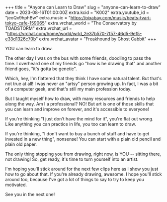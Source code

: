 +++
title = "Anyone can Learn to Draw"
slug = "anyone-can-learn-to-draw"
date = 2023-08-16T01:00:00Z
extra.kcid = "K002"
extra.youtube_id = "jeoQx9hphBw"
extra.music = "https://pixabay.com/music/beats-tvari-tokyo-cafe-159065"
extra.vrchat_world = "The Conservatory by TOADSTORM"
extra.vrchat_url = "https://vrchat.com/home/world/wrld_2e37b570-7f57-46d5-9ef5-e33d1326c70b"
extra.vrchat_avatar = "Freakhound by Ghost Cabbit"
+++

YOU can learn to draw.

The other day I was on the bus with some friends, doodling to pass the time. I overheard one of my friends go "how is he drawing that" and another friend goes, "it's gotta be genetic".

Which, hey, I'm flattered that they think I have some natural talent. But that's not true at all! I was never an "artsy" person growing up. In fact, I was a bit of a computer geek, and that's still my main profession today.

But I taught myself how to draw, with many resources and friends to help along the way. Am I a professional? NO! But art is one of those skills that you can learn and improve on forever, and it's accessible to everyone!

If you're thinking "I just don't have the mind for it", you're flat out wrong. Like anything you can practice in life, you too can learn to draw.

If you're thinking, "I don't want to buy a bunch of stuff and have to get invested in a new thing", nonsense! You can start with a plain old pencil and plain old paper.

The only thing stopping you from drawing, right now, is YOU -- sitting there, not drawing! So, get ready, it's time to turn yourself into an artist.

I'm hoping you'll stick around for the next few clips here as I show you just how to go about that. If you're already drawing, awesome. I hope you'll stick around too, because I've got a lot of things to say to try to keep you motivated.

See you in the next one!
